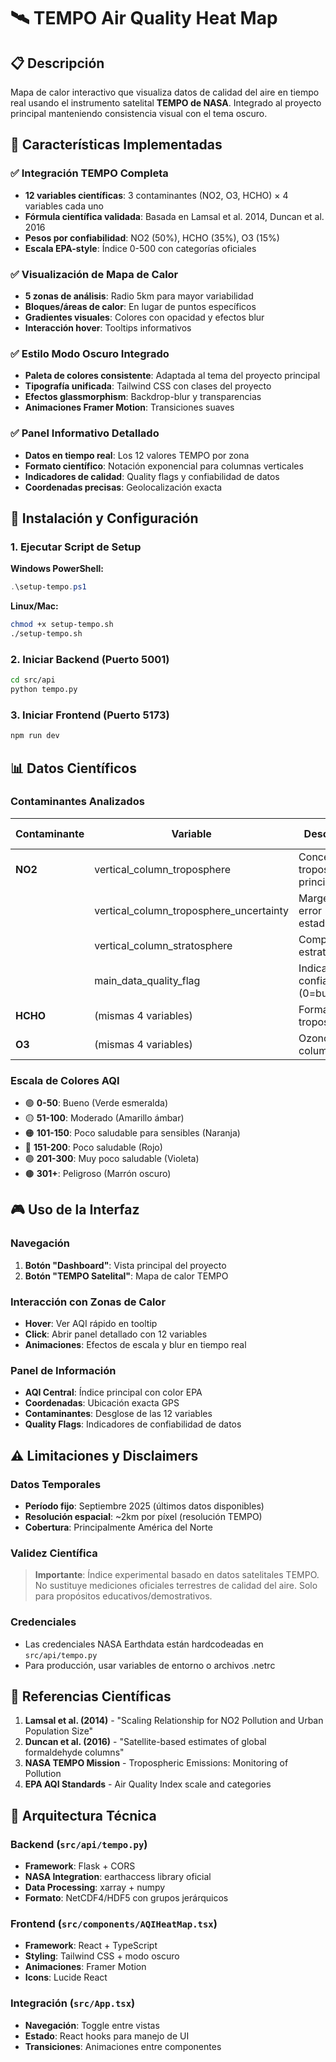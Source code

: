 # 🛰️ TEMPO Air Quality Heat Map

## 📋 Descripción

Mapa de calor interactivo que visualiza datos de calidad del aire en tiempo real usando el instrumento satelital **TEMPO de NASA**. Integrado al proyecto principal manteniendo consistencia visual con el tema oscuro.

## 🎯 Características Implementadas

### ✅ Integración TEMPO Completa

- **12 variables científicas**: 3 contaminantes (NO2, O3, HCHO) × 4 variables cada uno
- **Fórmula científica validada**: Basada en Lamsal et al. 2014, Duncan et al. 2016
- **Pesos por confiabilidad**: NO2 (50%), HCHO (35%), O3 (15%)
- **Escala EPA-style**: Índice 0-500 con categorías oficiales

### ✅ Visualización de Mapa de Calor

- **5 zonas de análisis**: Radio 5km para mayor variabilidad
- **Bloques/áreas de calor**: En lugar de puntos específicos
- **Gradientes visuales**: Colores con opacidad y efectos blur
- **Interacción hover**: Tooltips informativos

### ✅ Estilo Modo Oscuro Integrado

- **Paleta de colores consistente**: Adaptada al tema del proyecto principal
- **Tipografía unificada**: Tailwind CSS con clases del proyecto
- **Efectos glassmorphism**: Backdrop-blur y transparencias
- **Animaciones Framer Motion**: Transiciones suaves

### ✅ Panel Informativo Detallado

- **Datos en tiempo real**: Los 12 valores TEMPO por zona
- **Formato científico**: Notación exponencial para columnas verticales
- **Indicadores de calidad**: Quality flags y confiabilidad de datos
- **Coordenadas precisas**: Geolocalización exacta

## 🔧 Instalación y Configuración

### 1. Ejecutar Script de Setup

**Windows PowerShell:**

```powershell
.\setup-tempo.ps1
```

**Linux/Mac:**

```bash
chmod +x setup-tempo.sh
./setup-tempo.sh
```

### 2. Iniciar Backend (Puerto 5001)

```bash
cd src/api
python tempo.py
```

### 3. Iniciar Frontend (Puerto 5173)

```bash
npm run dev
```

## 📊 Datos Científicos

### Contaminantes Analizados

| Contaminante | Variable                                | Descripción                          | Peso en Fórmula |
| ------------ | --------------------------------------- | ------------------------------------ | --------------- |
| **NO2**      | vertical_column_troposphere             | Concentración troposférica principal | 50%             |
|              | vertical_column_troposphere_uncertainty | Margen de error estadístico          | -               |
|              | vertical_column_stratosphere            | Componente estratosférico            | -               |
|              | main_data_quality_flag                  | Indicador de confiabilidad (0=bueno) | -               |
| **HCHO**     | (mismas 4 variables)                    | Formaldehído troposférico            | 35%             |
| **O3**       | (mismas 4 variables)                    | Ozono columna total                  | 15%             |

### Escala de Colores AQI

- 🟢 **0-50**: Bueno (Verde esmeralda)
- 🟡 **51-100**: Moderado (Amarillo ámbar)
- 🟠 **101-150**: Poco saludable para sensibles (Naranja)
- 🔴 **151-200**: Poco saludable (Rojo)
- 🟣 **201-300**: Muy poco saludable (Violeta)
- 🟤 **301+**: Peligroso (Marrón oscuro)

## 🎮 Uso de la Interfaz

### Navegación

1. **Botón "Dashboard"**: Vista principal del proyecto
2. **Botón "TEMPO Satelital"**: Mapa de calor TEMPO

### Interacción con Zonas de Calor

- **Hover**: Ver AQI rápido en tooltip
- **Click**: Abrir panel detallado con 12 variables
- **Animaciones**: Efectos de escala y blur en tiempo real

### Panel de Información

- **AQI Central**: Índice principal con color EPA
- **Coordenadas**: Ubicación exacta GPS
- **Contaminantes**: Desglose de las 12 variables
- **Quality Flags**: Indicadores de confiabilidad de datos

## ⚠️ Limitaciones y Disclaimers

### Datos Temporales

- **Período fijo**: Septiembre 2025 (últimos datos disponibles)
- **Resolución espacial**: ~2km por píxel (resolución TEMPO)
- **Cobertura**: Principalmente América del Norte

### Validez Científica

> **Importante**: Índice experimental basado en datos satelitales TEMPO. No sustituye mediciones oficiales terrestres de calidad del aire. Solo para propósitos educativos/demostrativos.

### Credenciales

- Las credenciales NASA Earthdata están hardcodeadas en `src/api/tempo.py`
- Para producción, usar variables de entorno o archivos .netrc

## 🔗 Referencias Científicas

1. **Lamsal et al. (2014)** - "Scaling Relationship for NO2 Pollution and Urban Population Size"
2. **Duncan et al. (2016)** - "Satellite-based estimates of global formaldehyde columns"
3. **NASA TEMPO Mission** - Tropospheric Emissions: Monitoring of Pollution
4. **EPA AQI Standards** - Air Quality Index scale and categories

## 🚀 Arquitectura Técnica

### Backend (`src/api/tempo.py`)

- **Framework**: Flask + CORS
- **NASA Integration**: earthaccess library oficial
- **Data Processing**: xarray + numpy
- **Formato**: NetCDF4/HDF5 con grupos jerárquicos

### Frontend (`src/components/AQIHeatMap.tsx`)

- **Framework**: React + TypeScript
- **Styling**: Tailwind CSS + modo oscuro
- **Animaciones**: Framer Motion
- **Icons**: Lucide React

### Integración (`src/App.tsx`)

- **Navegación**: Toggle entre vistas
- **Estado**: React hooks para manejo de UI
- **Transiciones**: Animaciones entre componentes
